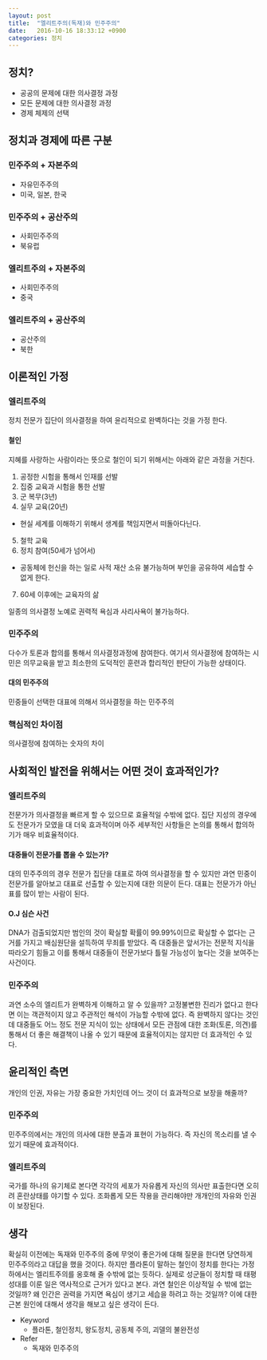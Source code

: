 ```yaml
---
layout: post
title:  "엘리트주의(독재)와 민주주의"
date:   2016-10-16 18:33:12 +0900
categories: 정치
---
```


## 정치?

- 공공의 문제에 대한 의사결정 과정
- 모든 문제에 대한 의사결정 과정
- 경제 체제의 선택

## 정치과 경제에 따른 구분

### 민주주의 + 자본주의
- 자유민주주의
- 미국, 일본, 한국

### 민주주의 + 공산주의
- 사회민주주의
- 북유럽

### 엘리트주의 + 자본주의
- 사회민주주의
- 중국

### 엘리트주의 + 공산주의
- 공산주의
- 북한

## 이론적인 가정

### 엘리트주의
정치 전문가 집단이 의사결정을 하여 윤리적으로 완벽하다는 것을 가정 한다.

#### 철인
지혜를 사랑하는 사람이라는 뜻으로 철인이 되기 위해서는 아래와 같은 과정을 거친다.

1. 공정한 시험을 통해서 인재를 선발
2. 집중 교육과 시험을 통한 선발
3. 군 복무(3년)
4. 실무 교육(20년)
  - 현실 세계를 이해하기 위해서 생계를 책임지면서 떠돌아다닌다.
5. 철학 교육
6. 정치 참여(50세가 넘어서)
  - 공동체에 헌신을 하는 일로 사적 재산 소유 불가능하며 부인을 공유하여 세습할 수 없게 한다.
7. 60세 이후에는 교육자의 삶

일종의 의사결정 노예로 권력적 욕심과 사리사욕이 불가능하다.

### 민주주의
다수가 토론과 합의를 통해서 의사결정과정에 참여한다.
여기서 의사결정에 참여하는 시민은 의무교육을 받고 최소한의 도덕적인 훈련과 합리적인 판단이 가능한 상태이다.

#### 대의 민주주의
민중들이 선택한 대표에 의해서 의사결정을 하는 민주주의

### 핵심적인 차이점
의사결정에 참여하는 숫자의 차이

## 사회적인 발전을 위해서는 어떤 것이 효과적인가?

### 엘리트주의
전문가가 의사결정을 빠르게 할 수 있으므로 효율적일 수밖에 없다. 집단 지성의 경우에도 전문가가 모였을 대 더욱 효과적이며 아주 세부적인 사항들은 논의를 통해서 합의하기가 매우 비효율적이다.

#### 대중들이 전문가를 뽑을 수 있는가?
대의 민주주의의 경우 전문가 집단을 대표로 하여 의사결정을 할 수 있지만 과연 민중이 전문가를 알아보고 대표로 선출할 수 있는지에 대한 의문이 든다.
대표는 전문가가 아닌 표를 많이 받는 사람이 된다.

#### O.J 심슨 사건
DNA가 검출되었지만 범인의 것이 확실할 확률이 99.99%이므로 확실할 수 없다는 근거를 가지고 배심원단을 설득하여 무죄를 받았다. 즉 대중들은 앞서가는 전문적 지식을 따라오기 힘들고 이를 통해서 대중들이 전문가보다 틀릴 가능성이 높다는 것을 보여주는 사건이다.

### 민주주의
과연 소수의 엘리트가 완벽하게 이해하고 알 수 있을까? 고정불변한 진리가 없다고 한다면 이는 객관적이지 않고 주관적인 해석이 가능할 수밖에 없다. 즉 완벽하지 않다는 것인데 대중들도 어느 정도 전문 지식이 있는 상태에서 모든 관점에 대한 조화(토론, 의견)를 통해서 더 좋은 해결책이 나올 수 있기 때문에 효율적이지는 않지만 더 효과적인 수 있다.

## 윤리적인 측면
개인의 인권, 자유는 가장 중요한 가치인데 어느 것이 더 효과적으로 보장을 해줄까?

### 민주주의
민주주의에서는 개인의 의사에 대한 분출과 표현이 가능하다. 즉 자신의 목소리를 낼 수 있기 때문에 효과적이다.

### 엘리트주의
국가를 하나의 유기체로 본다면 각각의 세포가 자유롭게 자신의 의사만 표출한다면 오히려 혼란상태를 야기할 수 있다. 조화롭게 모든 작용을 관리해야만 개개인의 자유와 인권이 보장된다.

## 생각
확실히 이전에는 독재와 민주주의 중에 무엇이 좋은가에 대해 질문을 한다면 당연하게 민주주의라고 대답을 했을 것이다. 하지만 플라톤이 말하는 철인이 정치를 한다는 가정하에서는 엘리트주의를 옹호해 줄 수밖에 없는 듯하다. 실제로 성군들이 정치할 때 태평성대를 이룬 일은 역사적으로 근거가 있다고 본다. 과연 철인은 이상적일 수 밖에 없는 것일까? 왜 인간은 권력을 가지면 욕심이 생기고 세습을 하려고 하는 것일까? 이에 대한 근본 원인에 대해서 생각을 해보고 싶은 생각이 든다.

- Keyword
  - 플라톤, 철인정치, 왕도정치, 공동체 주의, 괴델의 불완전성
- Refer
  - 독재와 민주주의
